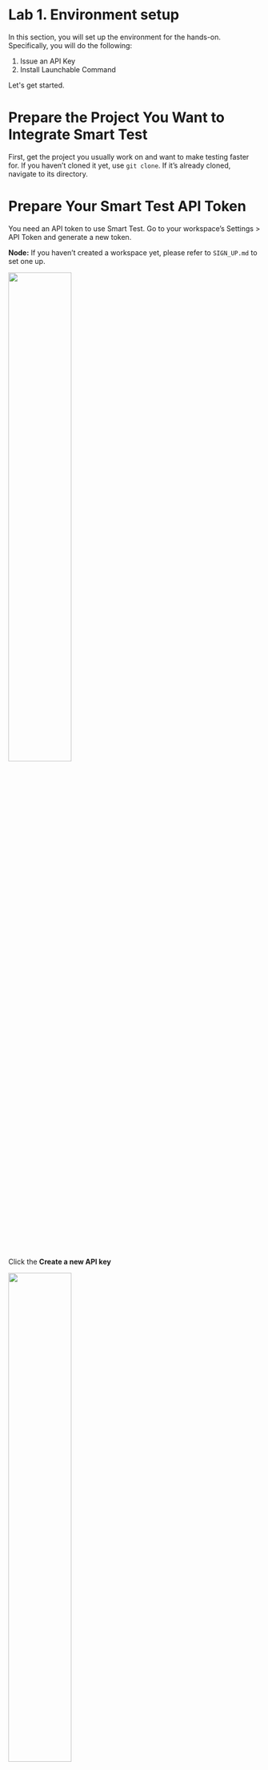 # Lab 1. Environment setup

In this section, you will set up the environment for the hands-on. Specifically, you will do the following:

1. Issue an API Key
1. Install Launchable Command

Let's get started.

# Prepare the Project You Want to Integrate Smart Test

First, get the project you usually work on and want to make testing faster for.
If you haven’t cloned it yet, use `git clone`. If it’s already cloned, navigate to its directory.

# Prepare Your Smart Test API Token

You need an API token to use Smart Test.
Go to your workspace’s Settings > API Token and generate a new token.

**Node:** If you haven’t created a workspace yet, please refer to `SIGN_UP.md` to set one up.

<img src="https://github.com/user-attachments/assets/1f17be96-acf9-4825-8f9f-06790a14dc1c" width="50%">

<br>

Click the **Create a new API key**

<img src="https://user-images.githubusercontent.com/536667/191438711-b15eb234-e3d5-4ba2-b2fb-11d0ebd92d18.png" width="50%">

Click **Copy** key and copy API key.

<img src="https://github.com/user-attachments/assets/5025328b-fc20-4eb1-b7f2-346aab60e013" width="50%">

# Install Launchable Command

Smart Test communicates by using the launchable command-line tool.

You can install it with pip:

```
pip install --user --upgrade launchable~=1.0
```

Alternatively, you can use the provided Docker image:

```
docker pull cloudbees/launchable:v1.106.2
```

Let’s check that it’s installed correctly:

```
$ launchable --help

or

$ docker run --rm cloudbees/launchable:v1.106.2 --help
```


# Let's Try a Launchable Command

Now, let’s test the connection using the launchable command.

```
$ LAUNCHABLE_TOKEN=<LAUNCHABLE TOKEN> launchable verify

or

$ docker run -e LAUNCHABLE_TOKEN=<LAUNCHABLE_TOKEN> --rm cloudbees/launchable:v1.106.2 verify
```

If you see a message like this, you’re all set:

```
Organization: 'organization'
Workspace: 'workspace'
Proxy: None
Platform: 'Linux-6.10.14-linuxkit-aarch64-with-glibc2.36'
Python version: '3.11.13'
Java command: 'java'
launchable version: '1.106.2'
Your CLI configuration is successfully verified 🎉
```

___

If you see the help message, the installation was successful.
You can now move on to the next step (HANDSON2.md).




